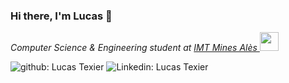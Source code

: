 ### Hi there, I'm Lucas 👋

<p><em>Computer Science & Engineering student at <a href="https://www.imt-mines-ales.fr/">IMT Mines Alès
</a><img src="https://media.giphy.com/media/WUlplcMpOCEmTGBtBW/giphy.gif" width="30"> 
</em></p>

![github: Lucas Texier](https://img.shields.io/badge/-Github-black?style=flat-square&logo=Github&logoColor=white&link=https://github.com/LucasTexier/LucasTexier/)
![Linkedin: Lucas Texier](https://img.shields.io/badge/-Lucas-blue?style=flat-square&logo=Linkedin&logoColor=white&link=https://www.linkedin.com/in/lucas-texier/)
